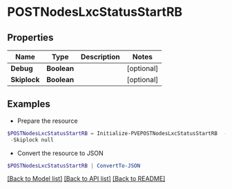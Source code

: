 # POSTNodesLxcStatusStartRB
## Properties

Name | Type | Description | Notes
------------ | ------------- | ------------- | -------------
**Debug** | **Boolean** |  | [optional] 
**Skiplock** | **Boolean** |  | [optional] 

## Examples

- Prepare the resource
```powershell
$POSTNodesLxcStatusStartRB = Initialize-PVEPOSTNodesLxcStatusStartRB  -Debug null `
 -Skiplock null
```

- Convert the resource to JSON
```powershell
$POSTNodesLxcStatusStartRB | ConvertTo-JSON
```

[[Back to Model list]](../README.md#documentation-for-models) [[Back to API list]](../README.md#documentation-for-api-endpoints) [[Back to README]](../README.md)

